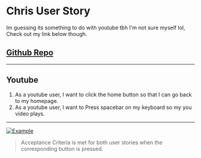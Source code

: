 # **Chris User Story** 
Im guessing its something to do with youtube tbh I'm not sure myself lol, Check out my link below though.

[Github Repo](https://github.com/rockboyc2/FallClass)
--

---
## **Youtube**

1. As a youtube user, I want to click the home button so that I can go back to my homepage.
2. As a youtube user, I want to Press spacebar on my keyboard so my you video plays.
---

[![Example](https://i.gyazo.com/74524baddc085f6d3fac324840957b54.jpg)](https://gyazo.com/74524baddc085f6d3fac324840957b54)

> Acceptance Criteria is met for both user stories when the corresponding button is pressed.